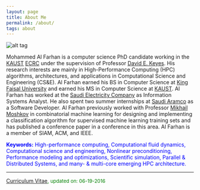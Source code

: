 ```yaml
---
layout: page
title: About Me
permalink: /about/
tags: about
---
```


![alt tag](../mine.png)

Mohammed Al Farhan is a computer science PhD candidate working in the <a href="https://www.kaust.edu.sa/en">KAUST</a> 
<a href="https://ecrc.kaust.edu.sa/Pages/Home.aspx">ECRC</a> under the supervision of Professor 
<a href="https://ecrc.kaust.edu.sa/Pages/People-Keyes.aspx">David E. Keyes</a>. His research interests are 
mainly in High-Performance Computing (HPC) algorithms, architectures, and applications in Computational Science 
and Engineering (CS&E). Al Farhan earned his BS in Computer Science at 
<a href="https://www.kfu.edu.sa/Sites/Home/en/">King Faisal University</a> and earned his MS in Computer Science at 
 <a href="https://www.kaust.edu.sa/en">KAUST</a>. Al Farhan has worked at the 
<a href="https://www.se.com.sa/en-us/Pages/home.aspx">Saudi Electricity Company</a> as Information Systems Analyst. 
He also spent two summer internships at <a href="http://www.saudiaramco.com/en/home.html">Saudi Aramco</a> as a
Software Developer. Al Farhan previously worked with Professor 
<a href="https://trees.kaust.edu.sa/Pages/Moshkov.aspx">Mikhail Moshkov</a> in combinatorial machine learning for 
designing and implementing a classification algorithm for supervised machine learning training sets and has 
published a conference paper in a conference in this area. Al Farhan is a member of SIAM, ACM, and IEEE. 

<p style="color:blue;"><strong>Keywords:</strong> High-performance computing, Computational fluid dynamics, 
Computational science and engineering, Nonlinear preconditioning, Performance modeling and optimizations, 
Scientific simulation, Parallel & Distributed Systems, and many- & multi-core emerging HPC architecture.</p>

<hr />
<p style="color: green;"><a href="../Farhan_resume_June2016.pdf">Curriculum Vitae</a>, <font size="2">updated on: 06-19-2016</font></p>